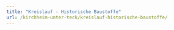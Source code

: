 ```yaml
---
title: "Kreislauf - Historische Baustoffe"
url: /kirchheim-unter-teck/kreislauf-historische-baustoffe/
---
```

